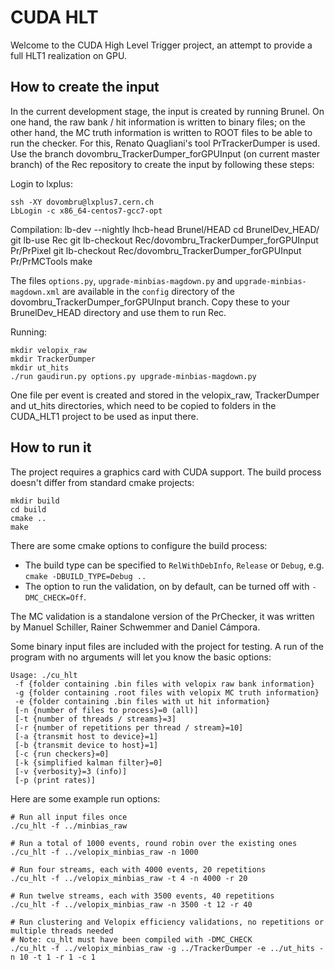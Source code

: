 CUDA HLT
========

Welcome to the CUDA High Level Trigger project, an attempt to provide
a full HLT1 realization on GPU.

How to create the input
-----------------------

In the current development stage, the input is created by running Brunel. 
On one hand, the raw bank / hit information is written to binary files; 
on the other hand, the MC truth information is written to ROOT files to be 
able to run the checker. For this, Renato Quagliani's tool PrTrackerDumper is 
used.
Use the branch 
dovombru_TrackerDumper_forGPUInput (on current master branch)
of the Rec repository to create the input by following these steps:

Login to lxplus:

    ssh -XY dovombru@lxplus7.cern.ch
    LbLogin -c x86_64-centos7-gcc7-opt

Compilation:
    lb-dev --nightly lhcb-head Brunel/HEAD
    cd BrunelDev_HEAD/
    git lb-use Rec
    git lb-checkout Rec/dovombru_TrackerDumper_forGPUInput Pr/PrPixel
    git lb-checkout Rec/dovombru_TrackerDumper_forGPUInput Pr/PrMCTools
    make
    
The files `options.py`, `upgrade-minbias-magdown.py` and `upgrade-minbias-magdown.xml`
are available in the `config` directory of the dovombru_TrackerDumper_forGPUInput
branch. Copy these to your BrunelDev_HEAD directory and use them to run Rec.
    
Running:
    
    mkdir velopix_raw
    mkdir TrackerDumper
    mkdir ut_hits
    ./run gaudirun.py options.py upgrade-minbias-magdown.py
    
One file per event is created and stored in the velopix_raw, TrackerDumper and ut_hits
directories, which need to be copied to folders in the CUDA_HLT1 project
to be used as input there. 
    

How to run it
-------------

The project requires a graphics card with CUDA support.
The build process doesn't differ from standard cmake projects:

    mkdir build
    cd build
    cmake ..
    make

There are some cmake options to configure the build process:

   * The build type can be specified to `RelWithDebInfo`, `Release` or `Debug`, e.g. `cmake -DBUILD_TYPE=Debug ..`
   * The option to run the validation, on by default, can be turned off with `-DMC_CHECK=Off`. 
   

The MC validation is a standalone version of the PrChecker, it was written by
Manuel Schiller, Rainer Schwemmer and Daniel Cámpora.

Some binary input files are included with the project for testing.
A run of the program with no arguments will let you know the basic options:

    Usage: ./cu_hlt
     -f {folder containing .bin files with velopix raw bank information}
     -g {folder containing .root files with velopix MC truth information}
     -e {folder containing .bin files with ut hit information}
     [-n {number of files to process}=0 (all)]
     [-t {number of threads / streams}=3]
     [-r {number of repetitions per thread / stream}=10]
     [-a {transmit host to device}=1]
     [-b {transmit device to host}=1]
     [-c {run checkers}=0]
     [-k {simplified kalman filter}=0]
     [-v {verbosity}=3 (info)]
     [-p (print rates)]

Here are some example run options:

    # Run all input files once
    ./cu_hlt -f ../minbias_raw

    # Run a total of 1000 events, round robin over the existing ones
    ./cu_hlt -f ../velopix_minbias_raw -n 1000

    # Run four streams, each with 4000 events, 20 repetitions
    ./cu_hlt -f ../velopix_minbias_raw -t 4 -n 4000 -r 20

    # Run twelve streams, each with 3500 events, 40 repetitions
    ./cu_hlt -f ../velopix_minbias_raw -n 3500 -t 12 -r 40

    # Run clustering and Velopix efficiency validations, no repetitions or multiple threads needed
    # Note: cu_hlt must have been compiled with -DMC_CHECK
    ./cu_hlt -f ../velopix_minbias_raw -g ../TrackerDumper -e ../ut_hits -n 10 -t 1 -r 1 -c 1
